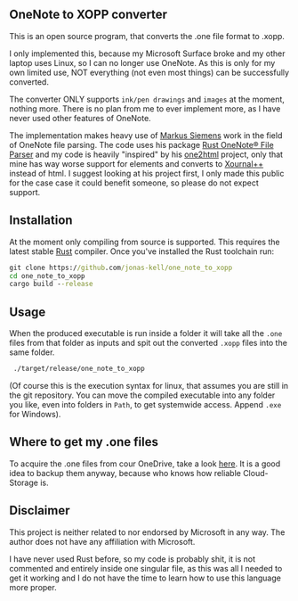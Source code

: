 ## OneNote to XOPP converter

This is an open source program, that converts the .one file format to .xopp.

I only implemented this, because my Microsoft Surface broke and my other laptop uses Linux, so I can no longer use OneNote.
As this is only for my own limited use, NOT everything (not even most things) can be successfully converted.

The converter ONLY supports `ink/pen drawings` and `images` at the moment, nothing more.
There is no plan from me to ever implement more, as I have never used other features of OneNote.

The implementation makes heavy use of [Markus Siemens](https://github.com/msiemens) work in the field of OneNote file parsing.
The code uses his package [Rust OneNote® File Parser](https://github.com/msiemens/onenote.rs) and my code is heavily "inspired" by his [one2html](https://github.com/msiemens/one2html) project, only that mine has way worse support for elements and converts to [Xournal++](https://xournalpp.github.io/) instead of html. I suggest looking at his project first, I only made this public for the case case it could benefit someone, so please do not expect support.

## Installation

At the moment only compiling from source is supported.
This requires the latest stable [Rust](https://www.rust-lang.org/) compiler. Once you've installed the Rust toolchain run:

```cmd
git clone https://github.com/jonas-kell/one_note_to_xopp
cd one_note_to_xopp
cargo build --release
```

## Usage

When the produced executable is run inside a folder it will take all the `.one` files from that folder as inputs and spit out the converted `.xopp` files into the same folder.

```cmd
 ./target/release/one_note_to_xopp
```

(Of course this is the execution syntax for linux, that assumes you are still in the git repository. You can move the compiled executable into any folder you like, even into folders in `Path`, to get systemwide access. Append `.exe` for Windows).

## Where to get my .one files

To acquire the .one files from cour OneDrive, take a look [here](https://github.com/msiemens/one2html#usage).
It is a good idea to backup them anyway, because who knows how reliable Cloud-Storage is.

## Disclaimer

This project is neither related to nor endorsed by Microsoft in any way. The author does not have any affiliation with Microsoft.

I have never used Rust before, so my code is probably shit, it is not commented and entirely inside one singular file, as this was all I needed to get it working and I do not have the time to learn how to use this language more proper.
